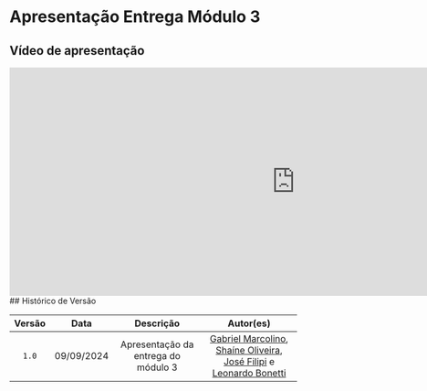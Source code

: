 # <b>Apresentação Entrega Módulo 3</b>

## Vídeo de apresentação

<iframe width="1000" height="400" src="https://www.youtube.com/embed/OPj2FF_moPY?si=K2I3_SDrJRiLgP6v" title="YouTube video player" frameborder="0" allow="accelerometer; autoplay; clipboard-write; encrypted-media; gyroscope; picture-in-picture; web-share" referrerpolicy="strict-origin-when-cross-origin" allowfullscreen></iframe>
## Histórico de Versão

| Versão | Data | Descrição | Autor(es) |
| :----: | :--: | :-------: | :-------: |
| `1.0`  | 09/09/2024 | Apresentação da entrega do módulo 3 | [Gabriel Marcolino](https://github.com/GabrielMR360), [Shaíne Oliveira](ttps://github.com/ShaineOliveira), [José Filipi](https://github.com/JoseFilipi) e [Leonardo Bonetti](https://github.com/LeoFacB) |